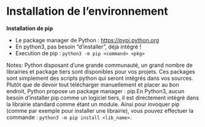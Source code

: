 # Installation de l’environnement

**Installation de pip**

* Le package manager de Python : https://pypi.python.org
* En python3, pas besoin “d’installer”, déjà intégré !
* Execution de pip : `python3 -m pip <command> <pkg>`

Notes:
Python disposant d’une grande communauté, un grand nombre de librairies et package tiers sont disponibles pour vos projets. Ces packages sont simplement des scripts python qui seront intégrés dans vos sources. Plutôt que de devoir tout télécharger manuellement et placer au bon endroit, Python propose un package manager : pip.En Python3, aucun besoin d’installer pip comme un logiciel tiers, il est directement intégré dans la librairie standard comme étant un module. Ainsi pour invoquer pip (comme par exemple pour installer une librairie), vous pouvez effectuer la commande : `python3 -m pip install <lib_name>`.

